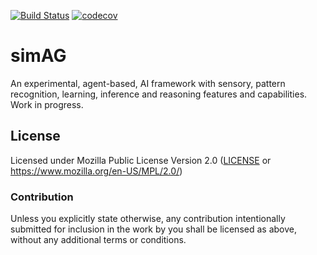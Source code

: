 [![Build Status](https://dev.azure.com/iduartgomez/iduartgomez/_apis/build/status/simag?repoName=iduartgomez%2Fsimag&branchName=master)](https://dev.azure.com/iduartgomez/iduartgomez/_build/latest?definitionId=1&repoName=iduartgomez%2Fsimag&branchName=master) [![codecov](https://codecov.io/gh/iduartgomez/simag/branch/master/graph/badge.svg?token=ZU3I19FY60)](https://codecov.io/gh/iduartgomez/simag)

# simAG #

An experimental, agent-based, AI framework with sensory, pattern recognition, learning, inference and reasoning features and capabilities. Work in progress.


## License

Licensed under Mozilla Public License Version 2.0 ([LICENSE](LICENSE) or https://www.mozilla.org/en-US/MPL/2.0/)

### Contribution

Unless you explicitly state otherwise, any contribution intentionally submitted for inclusion in the work by you shall be licensed as above, without any additional terms or conditions.

